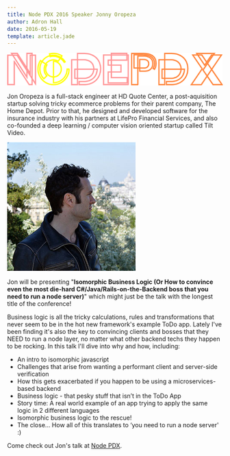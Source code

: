 ```yaml
---
title: Node PDX 2016 Speaker Jonny Oropeza
author: Adron Hall
date: 2016-05-19
template: article.jade
---
```

![Node PDX 2016](nodepdx-2016-logo.png)

Jon Oropeza is a full-stack engineer at HD Quote Center, a post-aquisition startup solving tricky ecommerce problems for their parent company, The Home Depot. Prior to that, he designed and developed software for the insurance industry with his partners at LifePro Financial Services, and also co-founded a deep learning / computer vision oriented startup called Tilt Video.

<span class="more"></span>

<img src="jon.jpg" class="image float-right" />

Jon will be presenting "<strong>Isomorphic Business Logic (Or How to convince even the most die-hard C#/Java/Rails-on-the-Backend boss that you need to run a node server)</strong>" which might just be the talk with the longest title of the conference!

Business logic is all the tricky calculations, rules and transformations that never seem to be in the hot new framework's example ToDo app. Lately I've been finding it's also the key to convincing clients and bosses that they NEED to run a node layer, no matter what other backend techs they happen to be rocking. In this talk I'll dive into why and how, including:

* An intro to isomorphic javascript
* Challenges that arise from wanting a performant client and server-side verification
* How this gets exacerbated if you happen to be using a microservices-based backend
* Business logic - that pesky stuff that isn’t in the ToDo App
* Story time: A real world example of an app trying to apply the same logic in 2 different languages
* Isomorphic business logic to the rescue!
* The close... How all of this translates to ‘you need to run a node server' :)

Come check out Jon's talk at <a href="http://nodepdx.org/#tickets" target="_blank">Node PDX</a>.